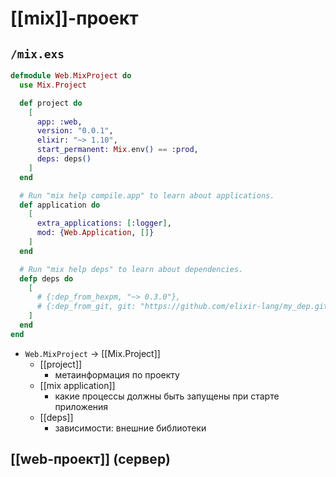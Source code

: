 # [[mix]]-проект

## `/mix.exs`

```Elixir
defmodule Web.MixProject do
  use Mix.Project

  def project do
    [
      app: :web,
      version: "0.0.1",
      elixir: "~> 1.10",
      start_permanent: Mix.env() == :prod,
      deps: deps()
    ]
  end

  # Run "mix help compile.app" to learn about applications.
  def application do
    [
      extra_applications: [:logger],
      mod: {Web.Application, []}
    ]
  end

  # Run "mix help deps" to learn about dependencies.
  defp deps do
    [
      # {:dep_from_hexpm, "~> 0.3.0"},
      # {:dep_from_git, git: "https://github.com/elixir-lang/my_dep.git", tag: "0.1.0"}
    ]
  end
end
```

- `Web.MixProject` -> [[Mix.Project]]
	- [[project]]
		- метаинформация по проекту
	- [[mix application]]
		- какие процессы должны быть запущены при старте приложения
	- [[deps]]
		- зависимости: внешние библиотеки

## [[web-проект]] (сервер)